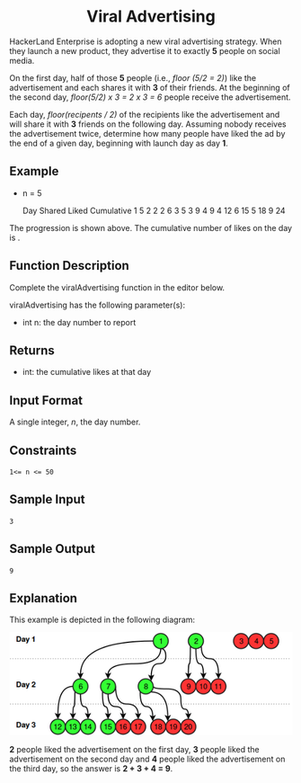 <h1 align="center">Viral Advertising</h1>


HackerLand Enterprise is adopting a new viral advertising strategy. When they launch a new product, they advertise it to exactly **5** people on social media.

On the first day, half of those **5** people (i.e., *floor (5/2 = 2)*) like the advertisement and each shares it with **3** of their friends. At the beginning of the second day, *floor(5/2) x 3 = 2 x 3 = 6* people receive the advertisement.

Each day, *floor(recipents / 2)* of the recipients like the advertisement and will share it with **3** friends on the following day. Assuming nobody receives the advertisement twice, determine how many people have liked the ad by the end of a given day, beginning with launch day as day **1**.


## Example

- n = 5

    Day Shared Liked Cumulative
    1      5     2       2
    2      6     3       5
    3      9     4       9
    4     12     6      15
    5     18     9      24


The progression is shown above. The cumulative number of likes on the  day is .


## Function Description

Complete the viralAdvertising function in the editor below.

viralAdvertising has the following parameter(s):

- int n: the day number to report


## Returns

- int: the cumulative likes at that day


## Input Format

A single integer, *n*, the day number.


## Constraints

    1<= n <= 50

## Sample Input

    3


## Sample Output

    9


## Explanation

This example is depicted in the following diagram:

![alt text](rsc/viralAdvertising.png)

**2** people liked the advertisement on the first day, **3** people liked the advertisement on the second day and **4** people liked the advertisement on the third day, so the answer is **2 + 3 + 4 = 9**.